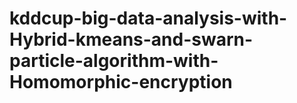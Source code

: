 # kddcup-big-data-analysis-with-Hybrid-kmeans-and-swarn-particle-algorithm-with-Homomorphic-encryption